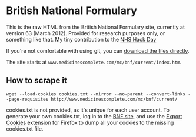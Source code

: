 British National Formulary
==

This is the raw HTML from the British National Formulary site, currently at version 63 (March 2012). Provided for research purposes only, or something like that. My tiny contribution to the [NHS Hack Day](http://nhshackday.com/)

If you're not comfortable with using git, you can [download the files directly](https://github.com/tomtaylor/bnf-html/zipball/master).

The site starts at `www.medicinescomplete.com/mc/bnf/current/index.htm`.

How to scrape it
--

    wget --load-cookies cookies.txt --mirror --no-parent --convert-links --page-requisites http://www.medicinescomplete.com/mc/bnf/current/

cookies.txt is not provided, as it's unique for each user account. To generate your own cookies.txt, log in to the [BNF site](http://www.bnf.org/), and use the [Export Cookies](https://addons.mozilla.org/en-US/firefox/addon/export-cookies/) extension for Firefox to dump all your cookies to the missing cookies.txt file.